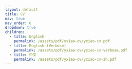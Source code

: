 ```yaml
---
layout: default
title: CV
nav: true
nav_order: 6
dropdown: true
children:
  - title: English
    permalink: /assets/pdf/yxiao-cv/yxiao-cv.pdf
  - title: English (Verbose)
    permalink: /assets/pdf/yxiao-cv/yxiao-cv-verbose.pdf
  - title: 中文
    permalink: /assets/pdf/yxiao-cv/yxiao-cv-zh.pdf
---
```

